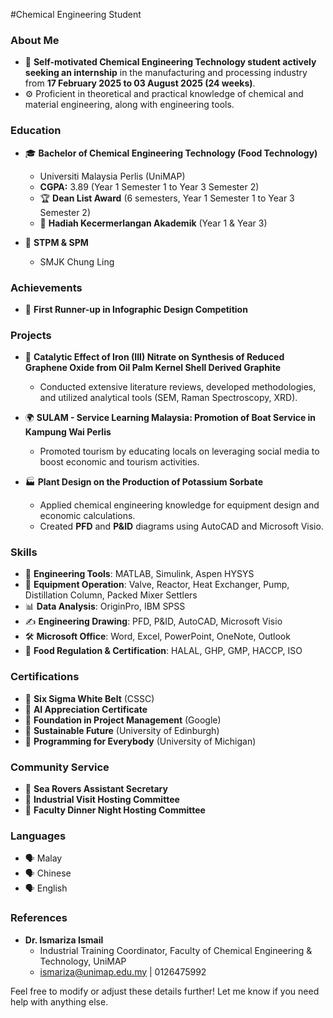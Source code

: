 #Chemical Engineering Student

### About Me
- 💼 **Self-motivated Chemical Engineering Technology student actively seeking an internship** in the manufacturing and processing industry from **17 February 2025 to 03 August 2025 (24 weeks)**.  
- ⚙️ Proficient in theoretical and practical knowledge of chemical and material engineering, along with engineering tools.  

### Education
- 🎓 **Bachelor of Chemical Engineering Technology (Food Technology)**  
  - Universiti Malaysia Perlis (UniMAP)  
  - **CGPA:** 3.89 (Year 1 Semester 1 to Year 3 Semester 2)  
  - 🏆 **Dean List Award** (6 semesters, Year 1 Semester 1 to Year 3 Semester 2)  
  - 🥇 **Hadiah Kecermerlangan Akademik** (Year 1 & Year 3)  

- 🏫 **STPM & SPM**  
  - SMJK Chung Ling  

### Achievements
- 🥈 **First Runner-up in Infographic Design Competition**  

### Projects
- 🧪 **Catalytic Effect of Iron (III) Nitrate on Synthesis of Reduced Graphene Oxide from Oil Palm Kernel Shell Derived Graphite**  
  - Conducted extensive literature reviews, developed methodologies, and utilized analytical tools (SEM, Raman Spectroscopy, XRD).  

- 🌍 **SULAM - Service Learning Malaysia: Promotion of Boat Service in Kampung Wai Perlis**  
  - Promoted tourism by educating locals on leveraging social media to boost economic and tourism activities.  

- 🏭 **Plant Design on the Production of Potassium Sorbate**  
  - Applied chemical engineering knowledge for equipment design and economic calculations.  
  - Created **PFD** and **P&ID** diagrams using AutoCAD and Microsoft Visio.  

### Skills
- 🚀 **Engineering Tools**: MATLAB, Simulink, Aspen HYSYS  
- 🔧 **Equipment Operation**: Valve, Reactor, Heat Exchanger, Pump, Distillation Column, Packed Mixer Settlers  
- 📊 **Data Analysis**: OriginPro, IBM SPSS  
- ✍️ **Engineering Drawing**: PFD, P&ID, AutoCAD, Microsoft Visio  
- 🛠️ **Microsoft Office**: Word, Excel, PowerPoint, OneNote, Outlook  
- 📜 **Food Regulation & Certification**: HALAL, GHP, GMP, HACCP, ISO  

### Certifications
- 📜 **Six Sigma White Belt** (CSSC)  
- 📜 **AI Appreciation Certificate**  
- 📜 **Foundation in Project Management** (Google)  
- 📜 **Sustainable Future** (University of Edinburgh)  
- 📜 **Programming for Everybody** (University of Michigan)  

### Community Service
- 🤝 **Sea Rovers Assistant Secretary**  
- 🤝 **Industrial Visit Hosting Committee**  
- 🤝 **Faculty Dinner Night Hosting Committee**  

### Languages
- 🗣️ Malay  
- 🗣️ Chinese  
- 🗣️ English  

### References
- **Dr. Ismariza Ismail**  
  - Industrial Training Coordinator, Faculty of Chemical Engineering & Technology, UniMAP  
  - ismariza@unimap.edu.my | 0126475992  

Feel free to modify or adjust these details further! Let me know if you need help with anything else.
